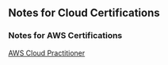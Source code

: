 ## Notes for Cloud Certifications 

### Notes for AWS Certifications

[AWS Cloud Practitioner](https://cygnet-dev.github.io/CPP.html)

